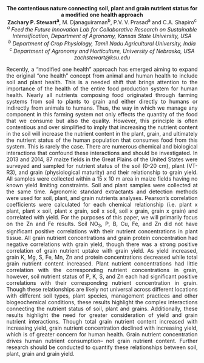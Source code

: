 <center><strong>The contentious nature connecting soil, plant and grain nutrient
status for a modified one health approach</strong>

<center><strong>Zachary P. Stewart<sup>a</sup></strong>, M. Djanaguiraman<sup>b</sup>, P.V. V. Prasad<sup>a</sup> and
C.A. Shapiro<sup>c</sup>

<center><i><sup>a</sup> Feed the Future Innovation Lab for Collaborative Research on
Sustainable Intensification, Department of Agronomy, Kansas State
University, USA</i>

<center><i><sup>b</sup> Department of Crop Physiology, Tamil Nadu Agricultural University,
India </i>

<center><i><sup>c</sup> Department of Agronomy and Horticulture, University of Nebraska,
USA</i>

<center><i>zachstewart@ksu.edu</i>

<p style="text-align:justify">Recently, a “modified one health” approach has emerged aiming to expand
the original “one health” concept from animal and human health to
include soil and plant health. This is a needed shift that brings
attention to the importance of the health of the entire food production
system for human health. Nearly all nutrients composing food originated
through farming systems from soil to plants to grain and either directly
to humans or indirectly from animals to humans. Thus, the way in which
we manage any component in this farming system not only effects the
quantity of the food that we consume but also the quality. However, this
principle is often contentious and over simplified to imply that
increasing the nutrient content in the soil will increase the nutrient
content in the plant, grain, and ultimately the nutrient status of the
human population that consumes food from this system. This is rarely the
case. There are numerous chemical and biological interactions that
confound these interactions and should be investigated. In 2013 and
2014, 87 maize fields in the Great Plains of the United States were
surveyed and sampled for nutrient status of the soil (0-20 cm), plant
(VT-R3), and grain (physiological maturity) and their relationship to
grain yield. All samples were collected within a 15 x 10 m area in maize
fields having no known yield limiting constraints. Soil and plant
samples were collected at the same time. Agronomic standard extractants
and detection methods were used for soil, plant, and grain nutrients
analyses. Pearson’s correlation coefficients were calculated for each
chemical relationship (i.e. plant x plant, plant x soil, plant x grain,
soil x soil, soil x grain, grain x grain) and correlated with yield. For
the purposes of this paper, we will primarily focus on the Zn and Fe
results. Soil NO<sub>3</sub>, P, B, Cu, Fe, and Zn did not have significant
positive correlations with their nutrient concentrations in plant
tissue. All grain nutrient concentrations and grain protein
concentration had negative correlations with grain yield, though there
was a strong positive correlation of grain nutrient uptake with grain
yield. As yield increased, grain K, Mg, S, Fe, Mn, Zn and protein
concentrations decreased while total grain nutrient content increased.
Plant nutrient concentrations had little correlation with the
corresponding nutrient concentrations in grain, however, soil nutrient
status of P, K, S, and Zn each had significant positive correlations
with their corresponding nutrient concentration in grain. Though these
relationships are likely not universal across different locations with
different soil types, plant species, management practices and other
biogeochemical conditions, these results highlight the complex
interactions connecting the nutrient status of soil, plant and grains.
Additionally, these results highlight the need for greater consideration
of yield and grain nutrient interactions. Though total grain nutrient
content increased with increasing yield, grain nutrient concentration
declined with increasing yield, which is of greater concern for human
health. Grain nutrient concentration drives human nutrient consumption–
not grain nutrient content. Further research should be conducted to
quantify these relationships between soil, plant, grain and grain yield.
